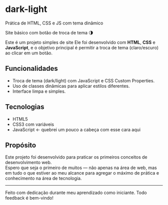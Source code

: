 # dark-light
Prática de HTML, CSS e JS com tema dinâmico

Site básico com botão de troca de tema 🌗

Este é um projeto simples de site 
Ele foi desenvolvido com **HTML**, **CSS** e **JavaScript**, e o objetivo principal é permitir a troca de tema (claro/escuro) ao clicar em um botão.

## Funcionalidades
- Troca de tema (dark/light) com JavaScript e CSS Custom Properties.
- Uso de classes dinâmicas para aplicar estilos diferentes.
- Interface limpa e simples.

## Tecnologias
- HTML5
- CSS3 com variáveis
- JavaScript <- quebrei um pouco a cabeça com esse cara aqui

## Propósito
Este projeto foi desenvolvido para praticar os primeiros conceitos de desenvolvimento web.  
Espero que seja o primeiro de muitos — não apenas na área de web, mas em tudo o que estiver ao meu alcance para agregar o máximo de prática e conhecimento na área de tecnologia.

---

 Feito com dedicação durante meu aprendizado como iniciante. Todo feedback é bem-vindo!
